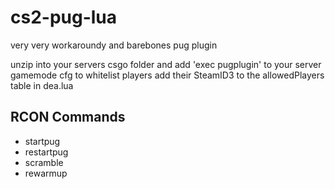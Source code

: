 # cs2-pug-lua
very very workaroundy and barebones pug plugin

unzip into your servers csgo folder and add 'exec pugplugin' to your server gamemode cfg
to whitelist players add their SteamID3 to the allowedPlayers table in dea.lua


## RCON Commands
- startpug
- restartpug
- scramble
- rewarmup
